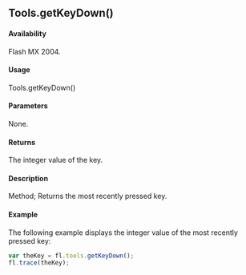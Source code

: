 ## Tools.getKeyDown()

#### Availability

Flash MX 2004.

#### Usage

Tools.getKeyDown()

#### Parameters

None.

#### Returns

The integer value of the key.

#### Description

Method; Returns the most recently pressed key.

#### Example

The following example displays the integer value of the most recently pressed key:

```javascript
var theKey = fl.tools.getKeyDown();
fl.trace(theKey);
```
